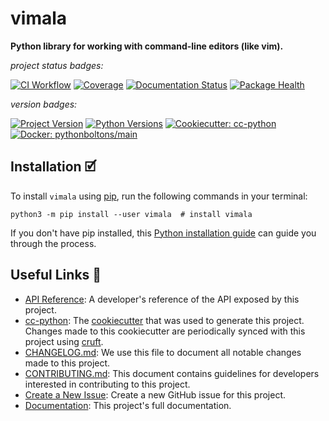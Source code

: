 # vimala

**Python library for working with command-line editors (like vim).**

_project status badges:_

[![CI Workflow](https://github.com/bbugyi200/vimala/actions/workflows/ci.yml/badge.svg)](https://github.com/bbugyi200/vimala/actions/workflows/ci.yml)
[![Coverage](https://codecov.io/gh/bbugyi200/vimala/branch/master/graph/badge.svg)](https://codecov.io/gh/bbugyi200/vimala)
[![Documentation Status](https://readthedocs.org/projects/vimala/badge/?version=latest)](https://vimala.readthedocs.io/en/latest/?badge=latest)
[![Package Health](https://snyk.io/advisor/python/vimala/badge.svg)](https://snyk.io/advisor/python/vimala)

_version badges:_

[![Project Version](https://img.shields.io/pypi/v/vimala)](https://pypi.org/project/vimala/)
[![Python Versions](https://img.shields.io/pypi/pyversions/vimala)](https://pypi.org/project/vimala/)
[![Cookiecutter: cc-python](https://img.shields.io/static/v1?label=cc-python&message=2022.01.04&color=d4aa00&logo=cookiecutter&logoColor=d4aa00)](https://github.com/python-boltons/cc-python)
[![Docker: pythonboltons/main](https://img.shields.io/static/v1?label=pythonboltons%20%2F%20main&message=2021.12.22&color=8ec4ad&logo=docker&logoColor=8ec4ad)](https://github.com/python-boltons/docker-python)


## Installation 🗹

To install `vimala` using [pip][9], run the following
commands in your terminal:

``` shell
python3 -m pip install --user vimala  # install vimala
```

If you don't have pip installed, this [Python installation guide][10] can guide
you through the process.

<!-- [[[[[kooky.cog
from pathlib import Path

lines = Path("./docs/design/design.md").read_text().split("\n")
if any(L.strip() for L in lines):
    fixed_lines = [L.replace("(.", "(./docs/design") if L.startswith("![") else L for L in lines]
    print("## Design Diagrams\n")
    print("\n".join(fixed_lines))
]]]]] -->
<!-- [[[[[end]]]]] -->


## Useful Links 🔗

* [API Reference][3]: A developer's reference of the API exposed by this
  project.
* [cc-python][4]: The [cookiecutter][5] that was used to generate this project.
  Changes made to this cookiecutter are periodically synced with this project
  using [cruft][12].
* [CHANGELOG.md][2]: We use this file to document all notable changes made to
  this project.
* [CONTRIBUTING.md][7]: This document contains guidelines for developers
  interested in contributing to this project.
* [Create a New Issue][13]: Create a new GitHub issue for this project.
* [Documentation][1]: This project's full documentation.


[1]: https://vimala.readthedocs.io/en/latest
[2]: https://github.com/bbugyi200/vimala/blob/master/CHANGELOG.md
[3]: https://vimala.readthedocs.io/en/latest/modules.html
[4]: https://github.com/python-boltons/cc-python
[5]: https://github.com/cookiecutter/cookiecutter
[6]: https://docs.readthedocs.io/en/stable/
[7]: https://github.com/bbugyi200/vimala/blob/master/CONTRIBUTING.md
[8]: https://github.com/bbugyi200/vimala
[9]: https://pip.pypa.io
[10]: http://docs.python-guide.org/en/latest/starting/installation/
[11]: https://github.com/pypa/pipx
[12]: https://github.com/cruft/cruft
[13]: https://github.com/bbugyi200/vimala/issues/new/choose
